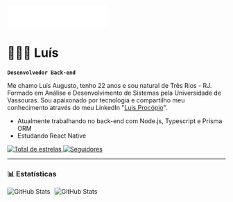 <img src="header.svg" alt="Header">

# 👩🏻‍💻 Luís

**`Desenvolvedor Back-end`**

Me chamo Luís Augusto, tenho 22 anos e sou natural de Três Rios - RJ. Formado em Análise e Desenvolvimento de Sistemas pela Universidade de Vassouras. Sou apaixonado por tecnologia e compartilho meu conhecimento através do meu LinkedIn "[Luis Procópio](www.linkedin.com/in/luís-procopio)".
- Atualmente trabalhando no back-end com Node.js, Typescript e Prisma ORM
- Estudando React Native

<p align="left">
    <a href="https://github.com/luis-procopio?tab=repositories&sort=stargazers">
        <img 
            alt="Total de estrelas" 
            title="Total de estrelas GitHub" 
            src="https://custom-icon-badges.demolab.com/github/stars/luis-procopio?color=55960c&style=for-the-badge&labelColor=488207&logo=star&label=estrelas"
        />
    </a>
    <a href="https://github.com/luis-procopio?tab=followers">
        <img 
            alt="Seguidores" 
            title="Me siga no GitHub" 
            src="https://custom-icon-badges.demolab.com/github/followers/luis-procopio?color=236ad3&labelColor=1155ba&style=for-the-badge&logo=github&label=Seguidores&logoColor=white"
        />
    </a>
</p>

---

### 📊 Estatísticas

<p>
  <img 
    align="left" 
    alt="GitHub Stats" 
    height="200" 
    style="padding-right: 10px;" 
    src="https://github-readme-stats.vercel.app/api?username=luis-procopio&show_icons=true&theme=tokyonight&include_all_commits=true&locale=pt-br" 
  />

<img 
      align="left" 
      alt="GitHub Stats" 
      height="200" 
      src="https://github-readme-stats.vercel.app/api/top-langs/?username=luis-procopio&theme=tokyonight&layout=compact&custom_title=Tecnologias&langs_count=9" 
  />

</p>
 
